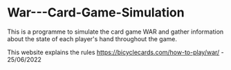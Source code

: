 # War---Card-Game-Simulation

This is a programme to simulate the card game WAR and gather information about the state of each player's hand throughout the game.

This website explains the rules https://bicyclecards.com/how-to-play/war/ - 25/06/2022
